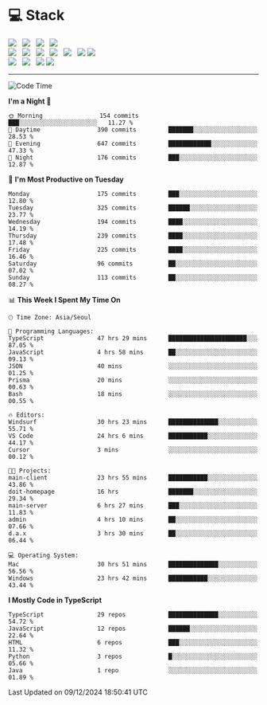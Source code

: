 <h1>💻 Stack</h1>
<div>
 <!-- badge : https://shields.io/ -->
 <!-- icon : https://simpleicons.org/?q=Get -->
 <img src="https://img.shields.io/badge/HTML5-e74c3c?style=flat-square&logo=HTML5&logoColor=white"/> &nbsp 
 <img src="https://img.shields.io/badge/CSS3-0A84FF?style=flat-square&logo=CSS3&logoColor=white"/> &nbsp 
 <img src="https://img.shields.io/badge/JavaScript-FFCD11?style=flat-square&logo=JavaScript&logoColor=white"/> &nbsp 
 <img src="https://img.shields.io/badge/TypeScript-3075C0?style=flat-square&logo=TypeScript&logoColor=white"/>
 <br/>
 <img src="https://img.shields.io/badge/Next-000000?style=flat-square&logo=nextdotjs&logoColor=white"/> &nbsp 
 <img src="https://img.shields.io/badge/React-00BCF6?style=flat-square&logo=React&logoColor=white"/> &nbsp 
 <img src="https://img.shields.io/badge/Redux-764ABC?style=flat-square&logo=Redux&logoColor=white"/> &nbsp
 <img src="https://img.shields.io/badge/Recoil-3578E5?style=flat-square&logo=recoil&logoColor=white"/> &nbsp
 <img src="https://img.shields.io/badge/React-Query-FF4154?style=flat-square&logo=reactquery&logoColor=white"/> &nbsp 
 <img src="https://img.shields.io/badge/styled%2Dcomponents-DB7093?style=flat-square&logo=styled%2Dcomponents&logoColor=white"/>
 <img src="https://img.shields.io/badge/CSS Modules-000000?style=flat-square&logo=CSS Modules&logoColor=white"/> &nbsp 
 <br/>
 <img src="https://img.shields.io/badge/Node-339933?style=flat-square&logo=Node.js&logoColor=white"/> &nbsp 
 <img src="https://img.shields.io/badge/Express-000000?style=flat-square&logo=Express&logoColor=white"/> &nbsp 
 <img src="https://img.shields.io/badge/MongoDB-47A248?style=flat-square&logo=MongoDB&logoColor=white"/>
 <img src="https://img.shields.io/badge/MariaDB-003545?style=flat-square&logo=mariadb&logoColor=white"/>
</div>

<hr>

<!--START_SECTION:waka-->
![Code Time](http://img.shields.io/badge/Code%20Time-1%2C713%20hrs%202%20mins-blue)

**I'm a Night 🦉** 

```text
🌞 Morning                154 commits         ███░░░░░░░░░░░░░░░░░░░░░░   11.27 % 
🌆 Daytime                390 commits         ███████░░░░░░░░░░░░░░░░░░   28.53 % 
🌃 Evening                647 commits         ████████████░░░░░░░░░░░░░   47.33 % 
🌙 Night                  176 commits         ███░░░░░░░░░░░░░░░░░░░░░░   12.87 % 
```
📅 **I'm Most Productive on Tuesday** 

```text
Monday                   175 commits         ███░░░░░░░░░░░░░░░░░░░░░░   12.80 % 
Tuesday                  325 commits         ██████░░░░░░░░░░░░░░░░░░░   23.77 % 
Wednesday                194 commits         ████░░░░░░░░░░░░░░░░░░░░░   14.19 % 
Thursday                 239 commits         ████░░░░░░░░░░░░░░░░░░░░░   17.48 % 
Friday                   225 commits         ████░░░░░░░░░░░░░░░░░░░░░   16.46 % 
Saturday                 96 commits          ██░░░░░░░░░░░░░░░░░░░░░░░   07.02 % 
Sunday                   113 commits         ██░░░░░░░░░░░░░░░░░░░░░░░   08.27 % 
```


📊 **This Week I Spent My Time On** 

```text
🕑︎ Time Zone: Asia/Seoul

💬 Programming Languages: 
TypeScript               47 hrs 29 mins      ██████████████████████░░░   87.05 % 
JavaScript               4 hrs 58 mins       ██░░░░░░░░░░░░░░░░░░░░░░░   09.13 % 
JSON                     40 mins             ░░░░░░░░░░░░░░░░░░░░░░░░░   01.25 % 
Prisma                   20 mins             ░░░░░░░░░░░░░░░░░░░░░░░░░   00.63 % 
Bash                     18 mins             ░░░░░░░░░░░░░░░░░░░░░░░░░   00.55 % 

🔥 Editors: 
Windsurf                 30 hrs 23 mins      ██████████████░░░░░░░░░░░   55.71 % 
VS Code                  24 hrs 6 mins       ███████████░░░░░░░░░░░░░░   44.17 % 
Cursor                   3 mins              ░░░░░░░░░░░░░░░░░░░░░░░░░   00.12 % 

🐱‍💻 Projects: 
main-client              23 hrs 55 mins      ███████████░░░░░░░░░░░░░░   43.86 % 
doit-homepage            16 hrs              ███████░░░░░░░░░░░░░░░░░░   29.34 % 
main-server              6 hrs 27 mins       ███░░░░░░░░░░░░░░░░░░░░░░   11.83 % 
admin                    4 hrs 10 mins       ██░░░░░░░░░░░░░░░░░░░░░░░   07.66 % 
d.a.x                    3 hrs 30 mins       ██░░░░░░░░░░░░░░░░░░░░░░░   06.44 % 

💻 Operating System: 
Mac                      30 hrs 51 mins      ██████████████░░░░░░░░░░░   56.56 % 
Windows                  23 hrs 42 mins      ███████████░░░░░░░░░░░░░░   43.44 % 
```

**I Mostly Code in TypeScript** 

```text
TypeScript               29 repos            ██████████████░░░░░░░░░░░   54.72 % 
JavaScript               12 repos            ██████░░░░░░░░░░░░░░░░░░░   22.64 % 
HTML                     6 repos             ███░░░░░░░░░░░░░░░░░░░░░░   11.32 % 
Python                   3 repos             █░░░░░░░░░░░░░░░░░░░░░░░░   05.66 % 
Java                     1 repo              ░░░░░░░░░░░░░░░░░░░░░░░░░   01.89 % 
```




 Last Updated on 09/12/2024 18:50:41 UTC
<!--END_SECTION:waka-->
